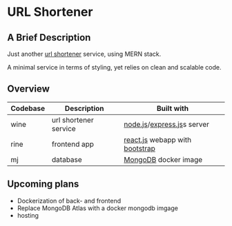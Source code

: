 # URL Shortener

## A Brief Description
Just another [url shortener](https://en.wikipedia.org/wiki/URL_shortening) service, using MERN stack.

A minimal service in terms of styling, yet relies on clean and scalable code.

## Overview

| Codebase | Description  | Built with |
|---|---|---|
| wine | url shortener service | [node.js](https://nodejs.org/en/)/[express.js](https://expressjs.com/)s server  |
| rine | frontend app | [react.js](https://reactjs.org/) webapp with [bootstrap](https://getbootstrap.com/) | 
|  mj | database | [MongoDB](https://www.mongodb.com/) docker image|

## Upcoming plans
- Dockerization of back- and frontend
- Replace MongoDB Atlas with a docker mongodb imgage 
- hosting
